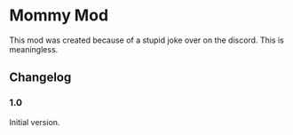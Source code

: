 # Mommy Mod
This mod was created because of a stupid joke over on the discord.
This is meaningless.

## Changelog
### 1.0
Initial version.
